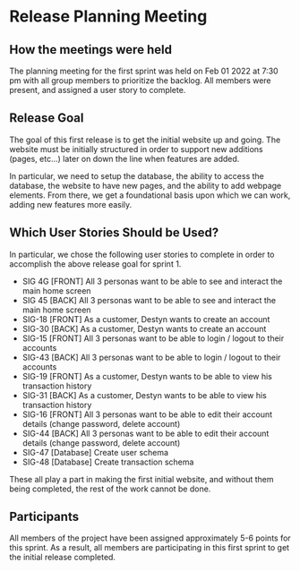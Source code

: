 # Release Planning Meeting #

## How the meetings were held ##

The planning meeting for the first sprint was held on Feb 01 2022 at 7:30 pm with all group members to prioritize the backlog.
All members were present, and assigned a user story to complete.

## Release Goal ##

The goal of this first release is to get the initial website up and going.
The website must be initially structured in order to support new additions (pages, etc...)
later on down the line when features are added.

In particular, we need to setup the database, the ability to access the database, the website to have
new pages, and the ability to add webpage elements. From there, we get a foundational basis upon which
we can work, adding new features more easily.

## Which User Stories Should be Used? ##

In particular, we chose the following user stories to complete in order to accomplish the above release goal for sprint 1.

- SIG 4G [FRONT] All 3 personas want to be able to see and interact the main home screen
- SIG 45 [BACK] All 3 personas want to be able to see and interact the main home screen
- SIG-18 [FRONT] As a customer, Destyn wants to create an account
- SIG-30 [BACK] As a customer, Destyn wants to create an account
- SIG-15 [FRONT] All 3 personas want to be able to login / logout to their accounts
- SIG-43 [BACK] All 3 personas want to be able to login / logout to their accounts
- SIG-19 [FRONT] As a customer, Destyn wants to be able to view his transaction history
- SIG-31 [BACK] As a customer, Destyn wants to be able to view his transaction history
- SIG-16 [FRONT] All 3 personas want to be able to edit their account details (change password, delete account)
- SIG-44 [BACK] All 3 personas want to be able to edit their account details (change password, delete account)
- SIG-47 [Database] Create user schema
- SIG-48 [Database] Create transaction schema

These all play a part in making the first initial website, and without them being completed, the rest of the work cannot be done.

## Participants ##

All members of the project have been assigned approximately 5-6 points for this sprint. As a result, all members
are participating in this first sprint to get the initial release completed.
